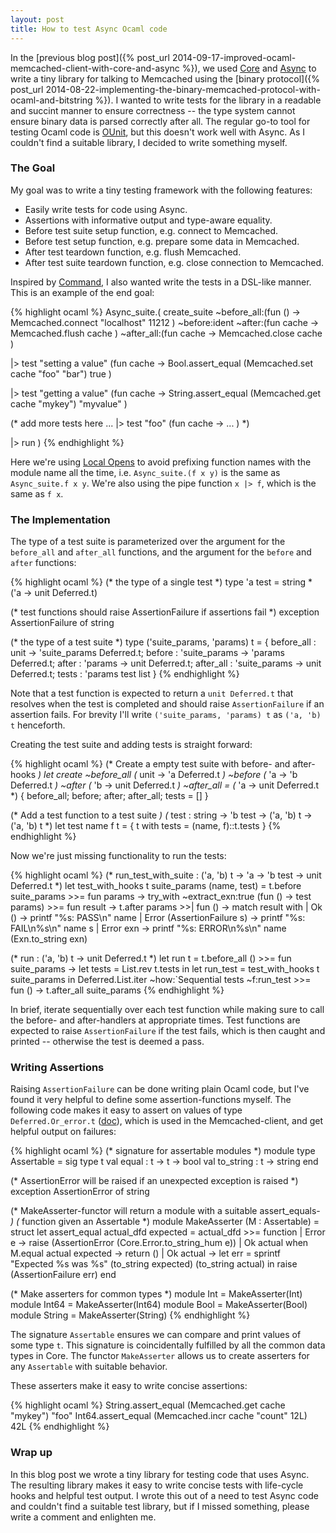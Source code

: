```yaml
---
layout: post
title: How to test Async Ocaml code
---
```


In the [previous blog post]({% post_url 2014-09-17-improved-ocaml-memcached-client-with-core-and-async %}), we used [Core](https://github.com/janestreet/core) and [Async](https://realworldocaml.org/v1/en/html/concurrent-programming-with-async.html) to write a tiny library for talking to Memcached using the [binary protocol]({% post_url 2014-08-22-implementing-the-binary-memcached-protocol-with-ocaml-and-bitstring  %}). I wanted to write tests for the library in a readable and succint manner to ensure correctness -- the type system cannot ensure binary data is parsed correctly after all. The regular go-to tool for testing Ocaml code is [OUnit](http://ounit.forge.ocamlcore.org/api-ounit/index.html), but this doesn't work well with Async. As I couldn't find a suitable library, I decided to write something myself.

### The Goal

My goal was to write a tiny testing framework with the following features:

- Easily write tests for code using Async.
- Assertions with informative output and type-aware equality.
- Before test suite setup function, e.g. connect to Memcached.
- Before test setup function, e.g. prepare some data in Memcached.
- After test teardown function, e.g. flush Memcached.
- After test suite teardown function, e.g. close connection to Memcached.

Inspired by [Command](https://realworldocaml.org/v1/en/html/command-line-parsing.html), I also wanted write the tests in a DSL-like manner. This is an example of the end goal:

{% highlight ocaml %}
Async_suite.(
  create_suite
    ~before_all:(fun () ->
      Memcached.connect "localhost" 11212
    )
    ~before:ident
    ~after:(fun cache ->
      Memcached.flush cache
    )
    ~after_all:(fun cache ->
      Memcached.close cache
    )
  
  |> test "setting a value" (fun cache ->
    Bool.assert_equal (Memcached.set cache "foo" "bar") true
  )

  |> test "getting a value" (fun cache ->
    String.assert_equal (Memcached.get cache "mykey") "myvalue"
  )

  (* add more tests here ...
  |> test "foo" (fun cache ->
    ...
  )
  *)

  |> run
)
{% endhighlight %}

Here we're using [Local Opens](http://caml.inria.fr/pub/docs/manual-ocaml-400/manual021.html#toc77) to avoid prefixing function names with the module name all the time, i.e. `Async_suite.(f x y)` is the same as `Async_suite.f x y`. We're also using the pipe function `x |> f`, which is the same as `f x`.

### The Implementation

The type of a test suite is parameterized over the argument for the `before_all` and `after_all` functions, and the argument for the `before` and `after` functions:

{% highlight ocaml %}
(* the type of a single test *)
type 'a test = string * ('a -> unit Deferred.t)

(* test functions should raise AssertionFailure if assertions fail *)
exception AssertionFailure of string

(* the type of a test suite *)
type ('suite_params, 'params) t = {
  before_all : unit -> 'suite_params Deferred.t;
  before     : 'suite_params -> 'params Deferred.t;
  after      : 'params -> unit Deferred.t;
  after_all  : 'suite_params -> unit Deferred.t;
  tests      : 'params test list
}
{% endhighlight %}

Note that a test function is expected to return a `unit Deferred.t` that resolves when the test is completed and should raise `AssertionFailure` if an assertion fails. For brevity I'll write `('suite_params, 'params) t` as `('a, 'b) t` henceforth.

Creating the test suite and adding tests is straight forward:

{% highlight ocaml %}
(* Create a empty test suite with before- and after-hooks *)
let create ~before_all         (* unit ->   'a Deferred.t *)
           ~before             (* 'a   ->   'b Deferred.t *)
           ~after              (* 'b   -> unit Deferred.t *)
           ~after_all =        (* 'a   -> unit Deferred.t *)
  {
    before_all;
    before;
    after;
    after_all;
    tests = []
  }

(* Add a test function to a test suite                  *)
(* test : string -> 'b test -> ('a, 'b) t -> ('a, 'b) t *)
let test name f t = { t with tests = (name, f)::t.tests }
{% endhighlight %}

Now we're just missing functionality to run the tests:

{% highlight ocaml %}
(* run_test_with_suite : ('a, 'b) t -> 'a -> 'b test -> unit Deferred.t *)
let test_with_hooks t suite_params (name, test) = 
    t.before suite_params                              >>= fun params ->
    try_with ~extract_exn:true (fun () -> test params) >>= fun result ->
    t.after params                                     >>| fun () ->
    match result with
    | Ok () ->
        printf "%s: PASS\n" name
    | Error (AssertionFailure s) ->
        printf "%s: FAIL\n%s\n" name s
    | Error exn ->
        printf "%s: ERROR\n%s\n" name (Exn.to_string exn)

(* run : ('a, 'b) t -> unit Deferred.t *)
let run t =
  t.before_all () >>= fun suite_params ->
  let tests = List.rev t.tests in
  let run_test = test_with_hooks t suite_params in
  Deferred.List.iter ~how:`Sequential tests ~f:run_test >>= fun () ->
  t.after_all suite_params
{% endhighlight %}

In brief, iterate sequentially over each test function while making sure to call the before- and after-handlers at appropriate times. Test functions are expected to raise `AssertionFailure` if the test fails, which is then caught and printed -- otherwise the test is deemed a pass.

### Writing Assertions

Raising `AssertionFailure` can be done writing plain Ocaml code, but I've found it very helpful to define some assertion-functions myself. The following code makes it easy to assert on values of type `Deferred.Or_error.t` ([doc](https://ocaml.janestreet.com/ocaml-core/111.17.00/doc/async/#Std.Deferred.Or_error)), which is used in the Memcached-client, and get helpful output on failures:

{% highlight ocaml %}
(* signature for assertable modules *)
module type Assertable = sig
  type t
  val equal : t -> t -> bool
  val to_string : t -> string
end

(* AssertionError will be raised if an unexpected exception is raised       *)
exception AssertionError of string

(* MakeAsserter-functor will return a module with a suitable assert_equals- *)
(* function given an Assertable                                             *)
module MakeAsserter (M : Assertable) = struct
  let assert_equal actual_dfd expected =
    actual_dfd >>= function
    | Error e ->
        raise (AssertionError (Core.Error.to_string_hum e))
    | Ok actual when M.equal actual expected ->
        return ()
    | Ok actual ->
        let err = sprintf "Expected %s was %s" (to_string expected)
                                               (to_string actual)   in
        raise (AssertionFailure err)
end

(* Make asserters for common types *)
module Int    = MakeAsserter(Int)
module Int64  = MakeAsserter(Int64)
module Bool   = MakeAsserter(Bool)
module String = MakeAsserter(String)
{% endhighlight %}

The signature `Assertable` ensures we can compare and print values of some type `t`. This signature is coincidentally fulfilled by all the common data types in Core. The functor `MakeAsserter` allows us to create asserters for any `Assertable` with suitable behavior.

These asserters make it easy to write concise assertions:

{% highlight ocaml %}
String.assert_equal (Memcached.get  cache "mykey") "foo"
Int64.assert_equal  (Memcached.incr cache "count" 12L) 42L
{% endhighlight %}

### Wrap up

In this blog post we wrote a tiny library for testing code that uses Async. The resulting library makes it easy to write concise tests with life-cycle hooks and helpful test output. I wrote this out of a need to test Async code and couldn't find a suitable test library, but if I missed something, please write a comment and enlighten me.
